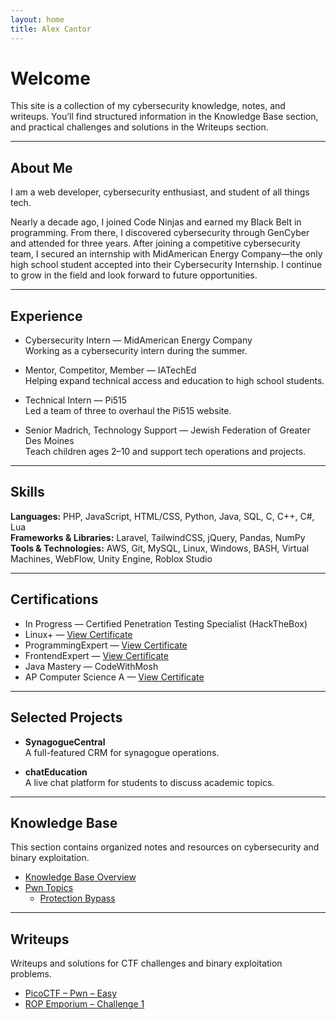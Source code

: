 ```yaml
---
layout: home
title: Alex Cantor
---
```


# Welcome

This site is a collection of my cybersecurity knowledge, notes, and writeups. You’ll find structured information in the Knowledge Base section, and practical challenges and solutions in the Writeups section.

---

## About Me

I am a web developer, cybersecurity enthusiast, and student of all things tech.

Nearly a decade ago, I joined Code Ninjas and earned my Black Belt in programming. From there, I discovered cybersecurity through GenCyber and attended for three years. After joining a competitive cybersecurity team, I secured an internship with MidAmerican Energy Company—the only high school student accepted into their Cybersecurity Internship. I continue to grow in the field and look forward to future opportunities.

---

## Experience

- Cybersecurity Intern — MidAmerican Energy Company  
  Working as a cybersecurity intern during the summer.

- Mentor, Competitor, Member — IATechEd  
  Helping expand technical access and education to high school students.

- Technical Intern — Pi515  
  Led a team of three to overhaul the Pi515 website.

- Senior Madrich, Technology Support — Jewish Federation of Greater Des Moines  
  Teach children ages 2–10 and support tech operations and projects.

---

## Skills

**Languages:** PHP, JavaScript, HTML/CSS, Python, Java, SQL, C, C++, C#, Lua  
**Frameworks & Libraries:** Laravel, TailwindCSS, jQuery, Pandas, NumPy  
**Tools & Technologies:** AWS, Git, MySQL, Linux, Windows, BASH, Virtual Machines, WebFlow, Unity Engine, Roblox Studio

---

## Certifications

- In Progress — Certified Penetration Testing Specialist (HackTheBox)
- Linux+ — [View Certificate](https://certification.testout.com/managecert?certificateID=6-2C6-VGDVR9)
- ProgrammingExpert — [View Certificate](https://certificate.algoexpert.io/ProgrammingExpert%20Certificate%20PE-0bd61ab533)
- FrontendExpert — [View Certificate](https://certificate.algoexpert.io/FrontendExpert%20Certificate%20FE-35171cad34)
- Java Mastery — CodeWithMosh
- AP Computer Science A — [View Certificate](https://udemy-certificate.s3.amazonaws.com/pdf/UC-468666e9-da01-44f7-b29e-f3c576315af0.pdf)

---

## Selected Projects

- **SynagogueCentral**  
  A full-featured CRM for synagogue operations.

- **chatEducation**  
  A live chat platform for students to discuss academic topics.

---

## Knowledge Base

This section contains organized notes and resources on cybersecurity and binary exploitation.

- [Knowledge Base Overview](./knowledge_base/)
- [Pwn Topics](./knowledge_base/pwn/)
  - [Protection Bypass](./knowledge_base/pwn/protection_bypass/files/)

---

## Writeups

Writeups and solutions for CTF challenges and binary exploitation problems.

- [PicoCTF – Pwn – Easy](./writeups/picoctf/pwn/easy/writeeups/)
- [ROP Emporium – Challenge 1](./writeups/ROP%20Emporium/challenge%201/)

